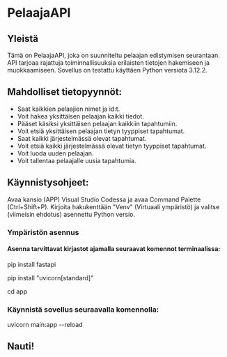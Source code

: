 # PelaajaAPI

## Yleistä

Tämä on PelaajaAPI, joka on suunniteltu pelaajan edistymisen seurantaan. API tarjoaa rajattuja toiminnallisuuksia erilaisten tietojen hakemiseen ja muokkaamiseen. Sovellus on testattu käyttäen Python versiota 3.12.2.

## Mahdolliset tietopyynnöt:

- Saat kaikkien pelaajien nimet ja id:t.
- Voit hakea yksittäisen pelaajan kaikki tiedot.
- Pääset käsiksi yksittäisen pelaajan kaikkiin tapahtumiin.
- Voit etsiä yksittäisen pelaajan tietyn tyyppiset tapahtumat.
- Saat kaikki järjestelmässä olevat tapahtumat.
- Voit etsiä kaikki järjestelmässä olevat tietyn tyyppiset tapahtumat.
- Voit luoda uuden pelaajan.
- Voit tallentaa pelaajalle uusia tapahtumia.

## Käynnistysohjeet:

Avaa kansio (APP) Visual Studio Codessa ja avaa Command Palette (Ctrl+Shift+P). Kirjoita hakukenttään "Venv" (Virtuaali ympäristö) ja valitse (viimeisin ehdotus) asennettu Python versio.

### Ympäristön asennus

#### Asenna tarvittavat kirjastot ajamalla seuraavat komennot terminaalissa:

pip install fastapi

pip install "uvicorn[standard]"

cd app

### Käynnistä sovellus seuraavalla komennolla:

uvicorn main:app --reload

## Nauti!




